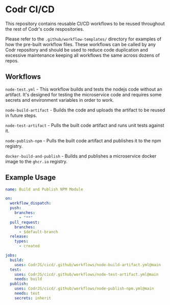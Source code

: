 # Codr CI/CD

This repository contains reusable CI/CD workflows to be reused throughout the rest of Codr's code respositories.

Please refer to the `.github/workflow-templates/` directory for examples of how the pre-built workflow files. These workflows can be called by any Codr repository and should be used to reduce code duplication and excessive maintenance keeping all workflows the same across dozens of repos.

## Workflows

`node-test.yml` - This workflow builds and tests the nodejs code without an artifact. It's designed for testing the microservice code and requires some secrets and environment variables in order to work.

`node-build-artifact` - Builds the code and uploads the artifact to be reused in future steps.

`node-test-artifact` - Pulls the built code artifact and runs unit tests against it.

`node-publish-npm` - Pulls the built code artifact and publishes it to the npm registry.

`docker-build-and-publish` - Builds and publishes a microservice docker image to the `ghcr.io` registry.

## Example Usage

```yaml
name: Build and Publish NPM Module

on:
  workflow_dispatch:
  push:
    branches:
      - "**"
  pull_request:
    branches:
      - $default-branch
  release:
    types:
      - created

jobs:
  build:
    uses: CodrJS/cicd/.github/workflows/node-build-artifact.yml@main
  test:
    uses: CodrJS/cicd/.github/workflows/node-test-artifact.yml@main
    needs: build
  publish:
    uses: CodrJS/cicd/.github/workflows/node-publish-npm.yml@main
    needs: test
    secrets: inherit

```